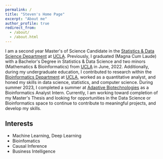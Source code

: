 ```yaml
---
permalink: /
title: "Steven's Home Page"
excerpt: "About me"
author_profile: true
redirect_from: 
  - /about/
  - /about.html
---
```


I am a second year Master's of Science Candidate in the <a href="http://statistics.ucla.edu">Statistics & Data Science Department</a> at <a href="https://www.ucla.edu">UCLA</a>. Previously, I graduated (Magna Cum Laude) with a Bachelor's Degree in Statistics & Data Science and two minors (Mathematics & Bioinformatics) from <a href="https://www.ucla.edu">UCLA</a> in June, 2022. Additionally, during my undergraduate education, I contributed to research within the <a href="https://bioinformatics.ucla.edu">Bioinformatics Department</a> at <a href="https://www.ucla.edu">UCLA</a>, worked as a quantitative analyst, and honed my skills in data science, statistics, and computer science. During summer 2023, I completed a summer at <a href="https://adaptivebiotech.com">Adaptive Biotechnologies</a> as a Bioinformatics Analyst Intern. Currently, I am working toward completion of my Master's Thesis and looking for opportunities in the Data Science or Bioinformatics space to continue to contribute to meaningful projects, and develop my skills.

## Interests 

* Machine Learning, Deep Learning
* Bioinfomatics
* Causal Inference
* Business Intelligence
